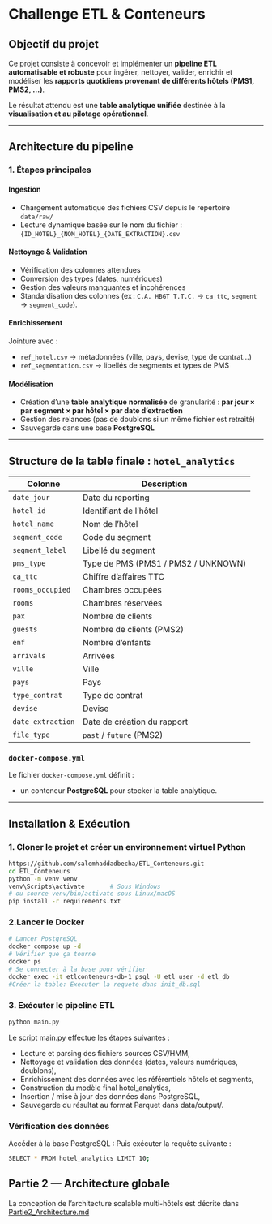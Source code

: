 # Challenge ETL & Conteneurs  

## Objectif du projet

Ce projet consiste à concevoir et implémenter un **pipeline ETL automatisable et robuste** pour ingérer, nettoyer, valider, enrichir et modéliser les **rapports quotidiens provenant de différents hôtels (PMS1, PMS2, …)**.

Le résultat attendu est une **table analytique unifiée** destinée à la **visualisation et au pilotage opérationnel**.

---
## Architecture du pipeline

### 1. Étapes principales

#### Ingestion
- Chargement automatique des fichiers CSV depuis le répertoire `data/raw/`
- Lecture dynamique basée sur le nom du fichier :  
  `{ID_HOTEL}_{NOM_HOTEL}_{DATE_EXTRACTION}.csv`

#### Nettoyage & Validation
- Vérification des colonnes attendues  
- Conversion des types (dates, numériques)  
- Gestion des valeurs manquantes et incohérences  
- Standardisation des colonnes (ex : `C.A. HBGT T.T.C.` → `ca_ttc`, `segment` → `segment_code`).

#### Enrichissement
Jointure avec :
- `ref_hotel.csv` → métadonnées (ville, pays, devise, type de contrat…)  
- `ref_segmentation.csv` → libellés de segments et types de PMS  

#### Modélisation
- Création d’une **table analytique normalisée** de granularité :
  **par jour × par segment × par hôtel × par date d’extraction**
- Gestion des relances (pas de doublons si un même fichier est retraité)
- Sauvegarde dans une base **PostgreSQL**

---

## Structure de la table finale : `hotel_analytics`

| Colonne           | Description                             |
|------------------|-----------------------------------------|
| `date_jour`       | Date du reporting                        |
| `hotel_id`        | Identifiant de l’hôtel                   |
| `hotel_name`      | Nom de l’hôtel                            |
| `segment_code`    | Code du segment                           |
| `segment_label`   | Libellé du segment                        |
| `pms_type`        | Type de PMS (PMS1 / PMS2 / UNKNOWN)      |
| `ca_ttc`          | Chiffre d’affaires TTC                    |
| `rooms_occupied`  | Chambres occupées                         |
| `rooms`           | Chambres réservées                        |
| `pax`             | Nombre de clients                         |
| `guests`          | Nombre de clients (PMS2)                  |
| `enf`             | Nombre d’enfants                           |
| `arrivals`        | Arrivées                                  |
| `ville`           | Ville                                      |
| `pays`            | Pays                                       |
| `type_contrat`    | Type de contrat                            |
| `devise`          | Devise                                     |
| `date_extraction` | Date de création du rapport                |
| `file_type`       | `past` / `future` (PMS2)                  |



### `docker-compose.yml`
Le fichier `docker-compose.yml` définit :
- un conteneur **PostgreSQL** pour stocker la table analytique.

---

## Installation & Exécution

### 1. Cloner le projet et créer un environnement virtuel Python

```bash
https://github.com/salemhaddadbecha/ETL_Conteneurs.git
cd ETL_Conteneurs
python -m venv venv
venv\Scripts\activate       # Sous Windows
# ou source venv/bin/activate sous Linux/macOS
pip install -r requirements.txt
```
### 2.Lancer le Docker
```bash
# Lancer PostgreSQL
docker compose up -d
# Vérifier que ça tourne
docker ps
# Se connecter à la base pour vérifier 
docker exec -it etlconteneurs-db-1 psql -U etl_user -d etl_db
#Créer la table: Executer la requete dans init_db.sql 

```
### 3. Exécuter le pipeline ETL
```bash
python main.py
```
Le script main.py effectue les étapes suivantes :
- Lecture et parsing des fichiers sources CSV/HMM,
- Nettoyage et validation des données (dates, valeurs numériques, doublons),
- Enrichissement des données avec les référentiels hôtels et segments,
- Construction du modèle final hotel_analytics,
- Insertion / mise à jour des données dans PostgreSQL,
- Sauvegarde du résultat au format Parquet dans data/output/.

### Vérification des données
Accéder à la base PostgreSQL :
Puis exécuter la requête suivante :
```bash
SELECT * FROM hotel_analytics LIMIT 10;
```

## Partie 2 — Architecture globale
La conception de l’architecture scalable multi-hôtels est décrite dans [Partie2_Architecture.md](Partie2_Architecture.md)
